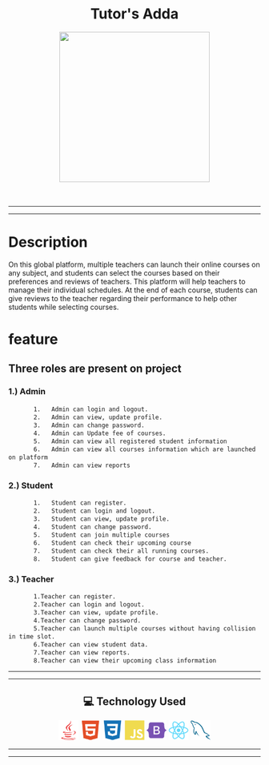 <h1 align="center"> Tutor's Adda </h1>
<p align="center">
<img height="300" width="300"  src="https://github.com/Dilip2116/tutor-s_adda/blob/main/ui-pages/tutor_logo.png">
</p>



<br/>

<hr>
<hr>

# Description
On this global platform, multiple teachers can launch their online courses on any subject, and students can select the courses based on their preferences and reviews of teachers. This platform will help teachers to manage their individual schedules. At the end of each course, students can give reviews to the teacher regarding their performance to help other students while selecting courses.

# feature

  ## Three roles are present on project

### 1.) Admin
           1.	Admin can login and logout.
           2.	Admin can view, update profile.
           3.	Admin can change password.
           4.	Admin can Update fee of courses.
           5.	Admin can view all registered student information
           6.	Admin can view all courses information which are launched on platform
           7.	Admin can view reports

### 2.) Student
           1.	Student can register.
           2.	Student can login and logout.
           3.	Student can view, update profile.
           4.	Student can change password.
           5.	Student can join multiple courses 
           6. 	Student can check their upcoming course
           7. 	Student can check their all running courses. 
           8. 	Student can give feedback for course and teacher.

### 3.) Teacher
           1.Teacher can register.
           2.Teacher can login and logout.
           3.Teacher can view, update profile.
           4.Teacher can change password.
           5.Teacher can launch multiple courses without having collision in time slot.
           6.Teacher can view student data.
           7.Teacher can view reports.
           8.Teacher can view their upcoming class information



<hr>
<hr>
<h2 align="center"> 💻 Technology Used </h2>
<p align="center">
 
<img height="40" src="https://github.com/devicons/devicon/blob/master/icons/java/java-plain.svg">
<img height="40" src="https://github.com/devicons/devicon/blob/master/icons/html5/html5-plain.svg">
<img height="40" src="https://github.com/devicons/devicon/blob/master/icons/css3/css3-plain.svg">
<img height="40" src="https://github.com/devicons/devicon/blob/master/icons/javascript/javascript-plain.svg">
<img height="40" src="https://github.com/devicons/devicon/blob/master/icons/bootstrap/bootstrap-plain.svg">
<img height="40" src="https://github.com/devicons/devicon/blob/master/icons/react/react-original.svg">
<img height="40" src="https://github.com/devicons/devicon/blob/master/icons/mysql/mysql-plain.svg">
</p>
 <hr/>
 <hr>









